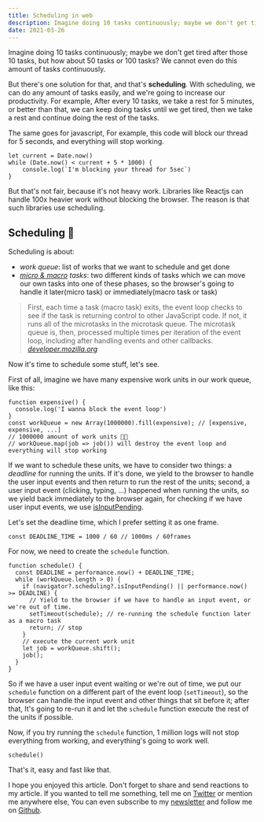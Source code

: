 ```yaml
---
title: Scheduling in web
description: Imagine doing 10 tasks continuously; maybe we don't get tired after those 10 tasks, but how about 50 tasks or 100 tasks?
date: 2021-03-26
---
```


Imagine doing 10 tasks continuously; maybe we don't get tired after those 10 tasks, but how about 50 tasks or 100 tasks? We cannot even do this amount of tasks continuously.

But there's one solution for that, and that's **scheduling**. With scheduling, we can do any amount of tasks easily, and we're going to increase our productivity. For example, After every 10 tasks, we take a rest for 5 minutes, or better than that, we can keep doing tasks until we get tired, then we take a rest and continue doing the rest of the tasks. 

The same goes for javascript, For example, this code will block our thread for 5 seconds, and everything will stop working.

```tsx
let current = Date.now()
while (Date.now() < current + 5 * 1000) {
	console.log(`I'm blocking your thread for 5sec`)
}
```

But that's not fair, because it's not heavy work. Libraries like Reactjs can handle 100x heavier work without blocking the browser. The reason is that such libraries use scheduling.

## Scheduling 🤩

Scheduling is about:

- *work queue*: list of works that we want to schedule and get done
- *[micro & macro](https://developer.mozilla.org/en-US/docs/Web/API/HTML_DOM_API/Microtask_guide) tasks*: two different kinds of tasks which we can move our own tasks into one of these phases, so the browser's going to handle it later(micro task) or immediately(macro task or task)

> First, each time a task (macro task) exits, the event loop checks to see if the task is returning control to other JavaScript code. If not, it runs all of the microtasks in the microtask queue. The microtask queue is, then, processed multiple times per iteration of the event loop, including after handling events and other callbacks. [*developer.mozilla.org*](http://developer.mozilla.org/)

Now it's time to schedule some stuff, let's see.

First of all, imagine we have many expensive work units in our work queue, like this:

```tsx
function expensive() {
  console.log('I wanna block the event loop')
}
const workQueue = new Array(1000000).fill(expensive); // [expensive, expensive, ...]
// 1000000 amount of work units 🤯🤯
// workQueue.map(job => job()) will destroy the event loop and everything will stop working
```

If we want to schedule these units, we have to consider two things: a *deadline* for running the units. If it's done, we yield to the browser to handle the user input events and then return to run the rest of the units; second, a user input event (clicking, typing, ...) happened when running the units, so we yield back immediately to the browser again, for checking if we have user input events, we use [isInputPending](https://bugged.dev/post/Next-generation-web-with-isInputPending).

Let's set the deadline time, which I prefer setting it as one frame.

```tsx
const DEADLINE_TIME = 1000 / 60 // 1000ms / 60frames
```

For now, we need to create the `schedule` function.

```tsx
function schedule() {
  const DEADLINE = performance.now() + DEADLINE_TIME;
  while (workQueue.length > 0) {
    if (navigator?.scheduling?.isInputPending() || performance.now() >= DEADLINE) {
      // Yield to the browser if we have to handle an input event, or we're out of time.
      setTimeout(schedule); // re-running the schedule function later as a macro task
      return; // stop
    }
	// execute the current work unit 
    let job = workQueue.shift();
    job();
  }
}
```

So if we have a user input event waiting or we're out of time, we put our `schedule` function on a different part of the event loop (`setTimeout`), so the browser can handle the input event and other things that sit before it; after that, It's going to re-run it and let the `schedule` function execute the rest of the units if possible.

Now, if you try running the `schedule` function, 1 million logs will not stop everything from working, and everything's going to work well.

```tsx
schedule()
```

That's it, easy and fast like that.

I hope you enjoyed this article. Don't forget to share and send reactions to my article. If you wanted to tell me something, tell me on [Twitter](https://twitter.com/aslemammadam) or mention me anywhere else, You can even subscribe to my [newsletter](https://bugged.dev/newsletter) and follow me on [Github](https://github.com/Aslemammad).
